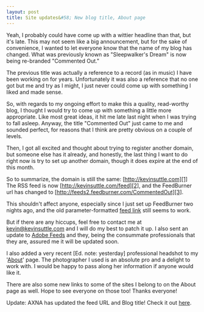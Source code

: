 ```yaml
---
layout: post
title: Site updates&#58; New blog title, About page
---
```


Yeah, I probably could have come up with a wittier headline than that, but it's late. This may not seem like a big announcement, but for the sake of convenience, I wanted to let everyone know that the name of my blog has changed. What was previously known as "Sleepwalker's Dream" is now being re-branded "Commented Out." 

The previous title was actually a reference to a record (as in music) I have been working on for years. Unfortunately it was also a reference that no one got but me and try as I might, I just never could come up with something I liked and made sense. 

So, with regards to my ongoing effort to make this a quality, read-worthy blog, I thought I would try to come up with something a little more appropriate. Like most great ideas, it hit me late last night when I was trying to fall asleep. Anyway, the title "Commented Out" just came to me and sounded perfect, for reasons that I think are pretty obvious on a couple of levels. 

Then, I got all excited and thought about trying to register another domain, but someone else has it already, and honestly, the last thing I want to do right now is try to set up another domain, though it does expire at the end of this month.

So to summarize, the domain is still the same: [http://kevinsuttle.com][1] The RSS feed is now [http://kevinsuttle.com/feed][2], and the FeedBurner url has changed to [http://feeds2.feedburner.com/CommentedOut][3]. 

This shouldn't affect anyone, especially since I just set up FeedBurner two nights ago, and the old parameter-formatted [feed link][4] still seems to work. 

But if there are any hiccups, feel free to contact me at [kevin@kevinsuttle.com][5] and I will do my best to patch it up. I also sent an update to [Adobe Feeds][6] and they, being the consummate professionals that they are, assured me it will be updated soon. 

I also added a very recent [Ed. note: yesterday] professional headshot to my '[About][7]' page. The photographer I used is an absolute pro and a delight to work with. I would be happy to pass along her information if anyone would like it. 

There are also some new links to some of the sites I belong to on the About page as well. Hope to see everyone on those too! Thanks everyone! 

Update: AXNA has updated the feed URL and Blog title! Check it out [here][8]. 

   [1]: http://# (You're already here)
   [2]: http://kevinsuttle.com/feed (RSS Feed - KevinSuttle.com)
   [3]: http://feeds2.feedburner.com/CommentedOut (FeedBurner - Commented Out)
   [4]: http://kevinsuttle.com/?feed=rss2 (Old RSS Feed to KevinSuttle.com)
   [5]: mailto:kevin@kevinsuttle.com?subject=Kevin%20your%20site%20is%20AWESOME (Send me your mail!)
   [6]: http://feeds.adobe.com (Adobe XML News Aggregator)
   [7]: http://kevinsuttle.com/about (Kevin Suttle - About)
   [8]: http://feeds.adobe.com/index.cfm?query=byFeed&feedId=8610&feedName=Commented%20Out (Commnented Out on AXNA)
